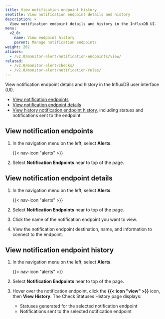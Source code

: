 ```yaml
---
title: View notification endpoint history
seotitle: View notification endpoint details and history
description: >
  View notification endpoint details and history in the InfluxDB UI.
menu:
  v2_0:
    name: View endpoint history
    parent: Manage notification endpoints
weight: 202
aliases:
  - /v2.0/monitor-alert/notification-endpoints/view/
related:
  - /v2.0/monitor-alert/checks/
  - /v2.0/monitor-alert/notification-rules/
---
```


View notification endpoint details and history in the InfluxDB user interface (UI).

- [View notification endpoints](#view-notification-endpoints)
- [View notification endpoint details](#view-notification-endpoint-details)
- [View history notification endpoint history](#view-notification-endpoint-history), including statues and notifications sent to the endpoint

## View notification endpoints

1. In the navigation menu on the left, select **Alerts**.

    {{< nav-icon "alerts" >}}

2. Select **Notification Endpoints** near to top of the page.

## View notification endpoint details

1. In the navigation menu on the left, select **Alerts**.

    {{< nav-icon "alerts" >}}

2. Select **Notification Endpoints** near to top of the page.
3. Click the name of the notification endpoint you want to view.
4. View the notification endpoint destination, name, and information to connect to the endpoint.

## View notification endpoint history

1. In the navigation menu on the left, select **Alerts**.

    {{< nav-icon "alerts" >}}

2. Select **Notification Endpoints** near to top of the page.
3. Hover over the notification endpoint, click the **{{< icon "view" >}}** icon, then **View History**.
   The Check Statuses History page displays:

    - Statuses generated for the selected notification endpoint
    - Notifications sent to the selected notification endpoint
